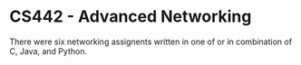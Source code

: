 CS442 - Advanced Networking
===========================

There were six networking assignents written in one of or in combination of C, Java, and Python.